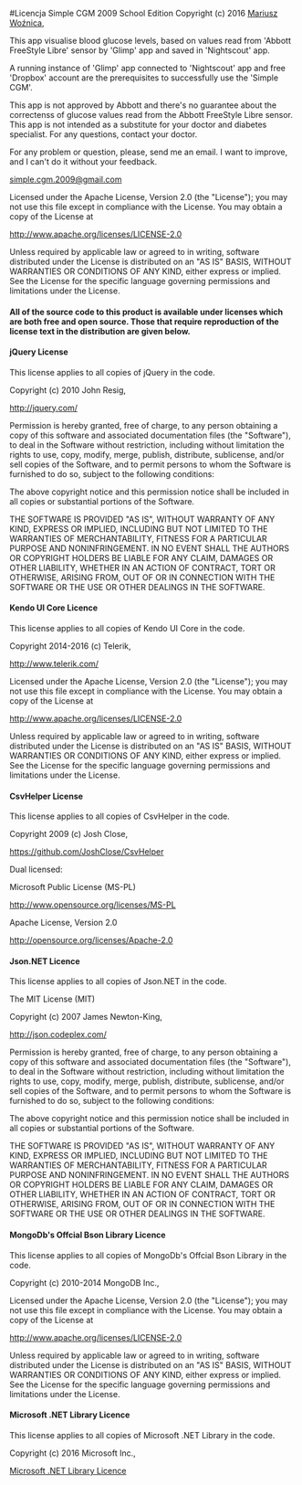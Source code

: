 ﻿#Licencja Simple CGM 2009 School Edition
Copyright (c) 2016 <a href="mailto:simple.cgm.2009@gmail.com" title="Mariusz Woźnica">Mariusz Woźnica</a>,

<p>This app visualise blood glucose levels, based on values read from 'Abbott FreeStyle Libre' sensor by 'Glimp' app and saved in 'Nightscout' app.</p>
<p>A running instance of 'Glimp' app connected to 'Nightscout' app and free 'Dropbox' account are the prerequisites to successfully use the 'Simple CGM'.</p>
<p>
This app is not approved by Abbott and there's no guarantee about the correctenss of glucose values read from the Abbott FreeStyle Libre sensor.
This app is not intended as a substitute for your doctor and diabetes specialist. For any questions, contact your doctor.
</p>
<p>For any problem or question, please, send me an email. I want to improve, and I can't do it without your feedback.</p>
<p>
<a href="mailto:simple.cgm.2009@gmail.com" title="simple.cgm.2009@gmail.com">simple.cgm.2009@gmail.com</a>
</p>
<p>Licensed under the Apache License, Version 2.0 (the "License"); you may not use this file except in compliance with the License. You may obtain a copy of the License at</p>
<p><a href="http://www.apache.org/licenses/LICENSE-2.0">http://www.apache.org/licenses/LICENSE-2.0</a></p>

<p>Unless required by applicable law or agreed to in writing, software distributed under the License is distributed on an "AS IS" BASIS, WITHOUT WARRANTIES OR CONDITIONS OF ANY KIND, either express or implied. See the License for the specific language governing permissions and limitations under the License.</p>

<h4>All of the source code to this product is available under licenses which are both free and open source. Those that require reproduction of the license text in the distribution are given below.</h4>

<h4>jQuery License</h4>
<p>This license applies to all copies of jQuery in the code.</p>
<p>Copyright (c) 2010 John Resig,</p>
<p><a href="http://jquery.com/">http://jquery.com/</a></p>
<p>
Permission is hereby granted, free of charge, to any person obtaining a copy of this software and associated documentation files (the "Software"), to deal in the Software without restriction, including without limitation the rights to use, copy, modify, merge, publish, distribute, sublicense, and/or sell copies of the Software, and to permit persons to whom the Software is furnished to do so, subject to the following conditions:
</p>
<p>The above copyright notice and this permission notice shall be included in all copies or substantial portions of the Software.</p>
<p>
THE SOFTWARE IS PROVIDED "AS IS", WITHOUT WARRANTY OF ANY KIND, EXPRESS OR IMPLIED, INCLUDING BUT NOT LIMITED TO THE WARRANTIES OF MERCHANTABILITY, FITNESS FOR A PARTICULAR PURPOSE AND NONINFRINGEMENT. IN NO EVENT SHALL THE AUTHORS OR COPYRIGHT HOLDERS BE LIABLE FOR ANY CLAIM, DAMAGES OR OTHER LIABILITY, WHETHER IN AN ACTION OF CONTRACT, TORT OR OTHERWISE, ARISING FROM, OUT OF OR IN CONNECTION WITH THE SOFTWARE OR THE USE OR OTHER DEALINGS IN THE SOFTWARE.
</p>

<h4>Kendo UI Core Licence</h4>
<p>This license applies to all copies of Kendo UI Core in the code.</p>
<p>Copyright 2014-2016 (c) Telerik,</p>
<p><a href="http://www.telerik.com/">http://www.telerik.com/</a></p>
<p>Licensed under the Apache License, Version 2.0 (the "License"); you may not use this file except in compliance with the License. You may obtain a copy of the License at</p>
<p><a href="http://www.apache.org/licenses/LICENSE-2.0">http://www.apache.org/licenses/LICENSE-2.0</a></p>
<p>Unless required by applicable law or agreed to in writing, software distributed under the License is distributed on an "AS IS" BASIS, WITHOUT WARRANTIES OR CONDITIONS OF ANY KIND, either express or implied. See the License for the specific language governing permissions and limitations under the License.</p>

<h4>CsvHelper License</h4>
<p>This license applies to all copies of CsvHelper in the code.</p>
<p>Copyright 2009 (c) Josh Close,</p>
<p><a href="https://github.com/JoshClose/CsvHelper">https://github.com/JoshClose/CsvHelper</a></p>
<p>Dual licensed:</p>
<p>Microsoft Public License (MS-PL)</p>
<p><a href="http://www.opensource.org/licenses/MS-PL">http://www.opensource.org/licenses/MS-PL</a></p>
<p>Apache License, Version 2.0</p>
<p><a href=" http://opensource.org/licenses/Apache-2.0">http://opensource.org/licenses/Apache-2.0</a></p>

<h4>Json.NET Licence</h4>
<p>This license applies to all copies of Json.NET in the code.</p>
<p>The MIT License (MIT)</p>
<p>Copyright (c) 2007 James Newton-King,</p>
<p><a href="http://json.codeplex.com/">http://json.codeplex.com/</a></p>
<p>Permission is hereby granted, free of charge, to any person obtaining a copy of this software and associated documentation files (the "Software"), to deal in the Software without restriction, including without limitation the rights to use, copy, modify, merge, publish, distribute, sublicense, and/or sell copies of the Software, and to permit persons to whom the Software is furnished to do so, subject to the following conditions:</p>
<p>The above copyright notice and this permission notice shall be included in all copies or substantial portions of the Software.</p>
<p>THE SOFTWARE IS PROVIDED "AS IS", WITHOUT WARRANTY OF ANY KIND, EXPRESS OR IMPLIED, INCLUDING BUT NOT LIMITED TO THE WARRANTIES OF MERCHANTABILITY, FITNESS FOR A PARTICULAR PURPOSE AND NONINFRINGEMENT. IN NO EVENT SHALL THE AUTHORS OR COPYRIGHT HOLDERS BE LIABLE FOR ANY CLAIM, DAMAGES OR OTHER LIABILITY, WHETHER IN AN ACTION OF CONTRACT, TORT OR OTHERWISE, ARISING FROM, OUT OF OR IN CONNECTION WITH THE SOFTWARE OR THE USE OR OTHER DEALINGS IN THE SOFTWARE.</p>

<h4>MongoDb's Offcial Bson Library Licence</h4>
<p>This license applies to all copies of MongoDb's Offcial Bson Library in the code.</p>
<p>Copyright (c) 2010-2014 MongoDB Inc.,</p>
<p>Licensed under the Apache License, Version 2.0 (the "License"); you may not use this file except in compliance with the License. You may obtain a copy of the License at</p>
<p><a href="http://www.apache.org/licenses/LICENSE-2.0">http://www.apache.org/licenses/LICENSE-2.0</a></p>
<p>Unless required by applicable law or agreed to in writing, software distributed under the License is distributed on an "AS IS" BASIS, WITHOUT WARRANTIES OR CONDITIONS OF ANY KIND, either express or implied. See the License for the specific language governing permissions and limitations under the License.</p>

<h4>Microsoft .NET Library Licence</h4>
<p>This license applies to all copies of Microsoft .NET Library in the code.</p>
<p>Copyright (c) 2016 Microsoft Inc.,</p>
<p><a href="https://www.microsoft.com/web/webpi/eula/aspnetcomponent_rtw_enu.htm">Microsoft .NET Library Licence</a></p>